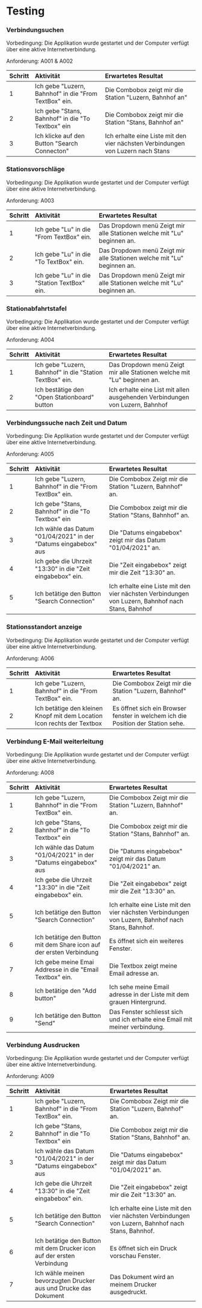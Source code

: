 # Testing

### Verbindungsuchen

Vorbedingung: Die Applikation wurde gestartet und der Computer verfügt über eine aktive Internetverbindung.

Anforderung: A001 & A002

| Schritt | Aktivität | Erwartetes Resultat |
| :--- | :--- | :--- |
| 1 | Ich gebe "Luzern, Bahnhof" in die "From TextBox" ein. | Die Combobox zeigt mir die Station "Luzern, Bahnhof an" |
| 2 | Ich gebe "Stans, Bahnhof" in die "To Textbox" ein | Die Combobox zeigt mir die Station "Stans, Bahnhof an" |
| 3 | Ich klicke auf den Button "Search Connecton" | Ich erhalte eine Liste mit den vier nächsten Verbindungen von Luzern nach Stans |

### Stationsvorschläge

Vorbedingung: Die Applikation wurde gestartet und der Computer verfügt über eine aktive Internetverbindung.

Anforderung: A003

| Schritt | Aktivität | Erwartetes Resultat |
| :--- | :--- | :--- |
| 1 | Ich gebe "Lu" in die "From TextBox" ein. | Das Dropdown menü Zeigt mir alle Stationen welche mit "Lu" beginnen an. |
| 2 | Ich gebe "Lu" in die "To TextBox" ein. | Das Dropdown menü Zeigt mir alle Stationen welche mit "Lu" beginnen an. |
| 3 | Ich gebe "Lu" in die "Station TextBox" ein. | Das Dropdown menü Zeigt mir alle Stationen welche mit "Lu" beginnen an. |

### Stationabfahrtstafel

Vorbedingung: Die Applikation wurde gestartet und der Computer verfügt über eine aktive Internetverbindung.

Anforderung: A004

| Schritt | Aktivität | Erwartetes Resultat |
| :--- | :--- | :--- |
| 1 | Ich gebe "Luzern, Bahnhof" in die "Station TextBox" ein. | Das Dropdown menü Zeigt mir alle Stationen welche mit "Lu" beginnen an. |
| 2 | Ich bestätige den "Open Stationboard" button | Ich erhalte eine List mit allen ausgehenden Verbindungen von Luzern, Bahnhof |

### Verbindungssuche nach Zeit und Datum

Vorbedingung: Die Applikation wurde gestartet und der Computer verfügt über eine aktive Internetverbindung.

Anforderung: A005

| Schritt | Aktivität | Erwartetes Resultat |
| :--- | :--- | :--- |
| 1 | Ich gebe "Luzern, Bahnhof" in die "From TextBox" ein. | Die Combobox Zeigt mir die Station "Luzern, Bahnhof" an. |
| 2 | Ich gebe "Stans, Bahnhof" in die "To Textbox" ein | Die Combobox zeigt mir die Station "Stans, Bahnhof" an. |
| 3 | Ich wähle das Datum "01/04/2021" in der "Datums eingabebox" aus | Die "Datums eingabebox" zeigt mir das Datum "01/04/2021" an. |
| 4 | Ich gebe die Uhrzeit "13:30" in die "Zeit eingabebox" ein. | Die "Zeit eingabebox" zeigt mir die Zeit "13:30" an. |
| 5 | Ich betätige den Button "Search Connection" | Ich erhalte eine Liste mit den vier nächsten Verbindungen von Luzern, Bahnhof nach Stans, Bahnhof |

### Stationsstandort anzeige

Vorbedingung: Die Applikation wurde gestartet und der Computer verfügt über eine aktive Internetverbindung.

Anforderung: A006

| Schritt | Aktivität | Erwartetes Resultat |
| :--- | :--- | :--- |
| 1 | Ich gebe "Luzern, Bahnhof" in die "From TextBox" ein. | Die Combobox Zeigt mir die Station "Luzern, Bahnhof" an. |
| 2 | Ich betätige den kleinen Knopf mit dem Location Icon rechts der Textbox | Es öffnet sich ein Browser fenster in welchem ich die Position der Station sehe. |

### Verbindung E-Mail weiterleitung

Vorbedingung: Die Applikation wurde gestartet und der Computer verfügt über eine aktive Internetverbindung.

Anforderung: A008

| Schritt | Aktivität | Erwartetes Resultat |
| :--- | :--- | :--- |
| 1 | Ich gebe "Luzern, Bahnhof" in die "From TextBox" ein. | Die Combobox Zeigt mir die Station "Luzern, Bahnhof" an. |
| 2 | Ich gebe "Stans, Bahnhof" in die "To Textbox" ein | Die Combobox zeigt mir die Station "Stans, Bahnhof" an. |
| 3 | Ich wähle das Datum "01/04/2021" in der "Datums eingabebox" aus | Die "Datums eingabebox" zeigt mir das Datum "01/04/2021" an. |
| 4 | Ich gebe die Uhrzeit "13:30" in die "Zeit eingabebox" ein. | Die "Zeit eingabebox" zeigt mir die Zeit "13:30" an. |
| 5 | Ich betätige den Button "Search Connection" | Ich erhalte eine Liste mit den vier nächsten Verbindungen von Luzern, Bahnhof nach Stans, Bahnhof. |
| 6 | Ich betätige den Button mit dem Share icon auf der ersten Verbindung | Es öffnet sich ein weiteres Fenster. |
| 7 | Ich gebe meine Emai Addresse in die "Email Textbox" ein. | Die Textbox zeigt meine Email adresse an. |
| 8 | Ich betätige den "Add button" | Ich sehe meine Email adresse in der Liste mit dem grauen Hintergrund. |
| 9 | Ich betätige den Button "Send" | Das Fenster schliesst sich und ich erhalte eine Email mit meiner verbindung. |

### Verbindung Ausdrucken

Vorbedingung: Die Applikation wurde gestartet und der Computer verfügt über eine aktive Internetverbindung.

Anforderung: A009

| Schritt | Aktivität | Erwartetes Resultat |
| :--- | :--- | :--- |
| 1 | Ich gebe "Luzern, Bahnhof" in die "From TextBox" ein. | Die Combobox Zeigt mir die Station "Luzern, Bahnhof" an. |
| 2 | Ich gebe "Stans, Bahnhof" in die "To Textbox" ein | Die Combobox zeigt mir die Station "Stans, Bahnhof" an. |
| 3 | Ich wähle das Datum "01/04/2021" in der "Datums eingabebox" aus | Die "Datums eingabebox" zeigt mir das Datum "01/04/2021" an. |
| 4 | Ich gebe die Uhrzeit "13:30" in die "Zeit eingabebox" ein. | Die "Zeit eingabebox" zeigt mir die Zeit "13:30" an. |
| 5 | Ich betätige den Button "Search Connection" | Ich erhalte eine Liste mit den vier nächsten Verbindungen von Luzern, Bahnhof nach Stans, Bahnhof. |
| 6 | Ich betätige den Button mit dem Drucker icon auf der ersten Verbindung | Es öffnet sich ein Druck vorschau Fenster. |
| 7 | Ich wähle meinen bevorzugten Drucker aus und Drucke das Dokument | Das Dokument wird an meinem Drucker ausgedruckt. |

